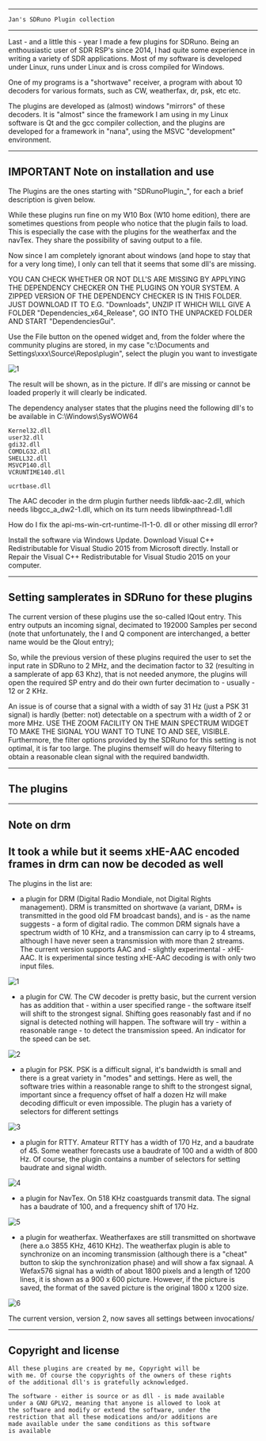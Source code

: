 
-----------------------------------------------------------------
	Jan's SDRuno Plugin collection
-----------------------------------------------------------------

Last - and a little this - year I made a few plugins for SDRuno.
Being an enthousiastic user of SDR RSP's since 2014, I had quite
some experience in writing a variety of SDR applications.
Most of my software is developed under Linux, runs under Linux
and is cross compiled for Windows. 

One of my programs is a "shortwave" receiver, a program with about 10
decoders for various formats, such as CW, weatherfax, dr, psk, etc etc.

The plugins are developed as (almost) windows "mirrors"  of these
decoders. It is "almost" since the framework I am using
in my Linux software is Qt and the gcc compiler collection,
and the plugins are developed for a framework in "nana", using the MSVC
"development"  environment.

---------------------------------------------------------------------
IMPORTANT Note on installation and use
----------------------------------------------------------------------

The Plugins are the ones starting with "SDRunoPlugin_", for each a
brief description is given below.

While these plugins run fine on my W10 Box (W10 home edition), there
are sometimes questions from people who notice that the plugin fails
to load. This is especially the case with the plugins for the weatherfax
and the navTex. They share the possibility of saving output to a file.

Now since I am completely ignorant about windows (and hope to stay that
for a very long time), I only can tell that it seems that some dll's
are missing. 

YOU CAN CHECK WHETHER OR NOT DLL'S ARE MISSING BY APPLYING THE DEPENDENCY
CHECKER ON THE PLUGINS ON YOUR SYSTEM. A ZIPPED VERSION OF THE 
DEPENDENCY CHECKER IS IN THIS FOLDER. JUST DOWNLOAD IT TO E.G. "Downloads",
UNZIP IT WHICH WILL GIVE A FOLDER "Dependencies_x64_Release",
GO INTO THE UNPACKED FOLDER AND START "DependenciesGui".

Use the File button on the opened widget and, from the folder where
the community plugins are stored, in my case
"c:\Documents and Settings\xxx\Source\Repos\plugin\", select the plugin
you want to investigate

![1](/dependency-checker.png?raw=true)

The result will be shown, as in the picture. If dll's are missing or cannot
be loaded properly it will clearly be indicated.

The dependency analyser states that the plugins need the following
dll's to be available in C:\Windows\SysWOW64

	Kernel32.dll
	user32.dll
	gdi32.dll
	COMDLG32.dll
	SHELL32.dll
	MSVCP140.dll
	VCRUNTIME140.dll

	ucrtbase.dll

The AAC decoder in the drm plugin further needs
	libfdk-aac-2.dll, which needs
	libgcc_a_dw2-1.dll, which on its turn needs
	libwinpthread-1.dll


How do I fix the api-ms-win-crt-runtime-l1-1-0. dll  or other missing
dll error?

Install the software via Windows Update.
Download Visual C++ Redistributable for Visual Studio 2015 from Microsoft directly.
Install or Repair the Visual C++ Redistributable for Visual Studio 2015 on your computer.


-------------------------------------------------------------------------
Setting samplerates in SDRuno for these plugins
-------------------------------------------------------------------------

The current version of these plugins use the so-called IQout entry.
This entry outputs an incoming signal, decimated to 192000 Samples per second
(note that unfortunately, the I and Q component are interchanged,
a better name would be the QIout entry);

So, while the previous version of these plugins required  the
user to set the input rate in SDRuno to 2 MHz, and the decimation factor to
32 (resulting in a samplerate of app 63 Khz), that is not needed
anymore, the plugins will open the required SP entry and do their own
furter decimation to - usually - 12 or 2 KHz.

An issue is of course that a signal with a width of say 31 Hz (just a PSK 31
signal) is hardly (better: not) detectable on a spectrum with a width of 
2 or more MHz. USE THE ZOOM FACILITY ON THE MAIN SPECTRUM WIDGET TO
MAKE THE SIGNAL YOU WANT TO TUNE TO AND SEE, VISIBLE.
Furthermore, the filter options provided by the SDRuno for this setting
is not optimal, it is far too large. The plugins themself will do
heavy filtering to obtain a reasonable clean signal with the required
bandwidth.

--------------------------------------------------------------------
The plugins
--------------------------------------------------------------------

-------------------------------------------------------------------
Note on drm
-------------------------------------------------------------------

It took a while but it seems xHE-AAC encoded frames in drm can now
be decoded as well
------------------------------------------------------------------

The plugins in the list are:

 * a plugin for DRM (Digital Radio Mondiale, not Digital Rights management).
DRM is transmitted on shortwave (a variant, DRM+ is transmitted in the good
old FM broadcast bands), and is - as the name suggests - a form of
digital radio.
The common DRM signals have a spectrum width of 10 KHz,  and a transmission
can carry ip to 4 streams, although I have never seen a transmission with 
more than 2 streams.
The current version supports AAC and - slightly experimental - xHE-AAC. It is
experimental since testing xHE-AAC decoding is with only two input files.

![1](/drm-widget.png?raw=true)

 * a plugin for CW. The CW decoder is pretty basic, but the current
version has as addition that - within a user specified range - the software
itself will shift to the strongest signal. Shifting goes reasonably fast
and if no signal is detected nothing will happen.
The software will try - within a reasonable range - to detect the transmission
speed. An indicator for the speed can be set.

![2](/cw-widget.png?raw=true)

 * a plugin for PSK. PSK is a difficult signal, it's bandwidth is small
and there is a great variety in "modes" and settings. Here as well, the
software tries within a reasonable range to shift to the strongest signal,
important since a frequency offset of half a dozen Hz will make decoding
difficult or even impossible. The plugin has a variety of selectors
for different settings

![3](/psk-widget.png?raw=true)

 * a plugin for RTTY. Amateur RTTY has a width of 170 Hz, and a baudrate
of 45. Some weather forecasts use a baudrate of 100 and a width of 800 Hz.
Of  course, the plugin contains a number of selectors for setting baudrate
and signal width.

![4](/rtty-widget.png?raw=true)

 * a plugin for NavTex. On 518 KHz coastguards transmit data.
The signal has a baudrate of 100, and a frequency shift of 170 Hz.

![5](/navtex-widget.png?raw=true)

* a plugin for weatherfax. Weatherfaxes are still transmitted on
shortwave (here a.o 3855 KHz, 4610 KHz). The weatherfax plugin
is able to synchronize on an incoming transmission (although there is
a "cheat"  button to skip the synchronization phase) and
will show a fax signaal.
A Wefax576 signal  has a width of about 1800 pixels and a length of 1200
lines, it is shown as a 900 x 600 picture. However, if the picture
is saved, the format of the saved picture is the original 1800 x 1200
size.

![6](/fax-widget.png?raw=true)

The current version, version 2, now saves all settings between invocations/

--------------------------------------------------------------------------
Copyright and license
--------------------------------------------------------------------------

	All these plugins are created by me, Copyright will be
	with me. Of course the copyrights of the owners of these rights
	of the additional dll's is gratefully acknowledged.

	The software - either is source or as dll - is made available
	under a GNU GPLV2, meaning that anyone is allowed to look at
	the software and modify or extend the software, under the
	restriction that all these modications and/or additions are
	made available under the same conditions as this software
	is available

